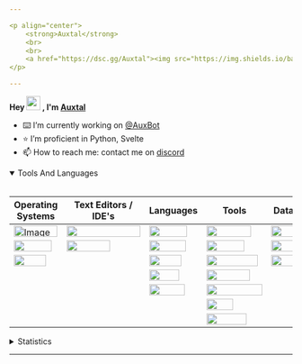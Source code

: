 ```yaml
---

<p align="center">
	<strong>Auxtal</strong>
	<br>
	<br>
	<a href="https://dsc.gg/Auxtal"><img src="https://img.shields.io/badge/Discord-5865F2.svg?logo=Discord&logoColor=white"></a>
</p>

---
```


**Hey <a href="https://dsc.gg/Auxtal"><img src="https://media.giphy.com/media/hvRJCLFzcasrR4ia7z/giphy.gif" width="25" height="25"></a> , I'm <a href="https://github.com/Auxtal">Auxtal</a>**

- ⌨️ I’m currently working on [@AuxBot](https://github.com/auxBot-discord-bot)
- ⭐ I’m proficient in Python, Svelte
- 📫 How to reach me: contact me on [discord](https://discord.com/users/327745755789918208)

<details open>
	<summary>Tools And Languages</summary>
	<br>
	<table>
		<thead>
  			<tr>
    				<th>Operating Systems</th>
    				<th>Text Editors / IDE's</th>
    				<th>Languages</th>
    				<th>Tools</th>
    				<th>Databases</th>
  			</tr>
		</thead>
		<tbody>
  			<tr>
    				<td><img src="https://img.shields.io/badge/Windows-0078D6.svg?logo=Windows&logoColor=white" alt="Image" width="77" height="20"></td>
    				<td><img src="https://img.shields.io/badge/Visual%20Studio%20Code-007ACC.svg?logo=Visual-Studio-Code&logoColor=white" width="131" height="20"></td>
    				<td><img src="https://img.shields.io/badge/Python-3776AB.svg?logo=Python&logoColor=white" width="67" height="20"></td>
    				<td><img src="https://img.shields.io/badge/Portainer-13BEF9.svg?logo=Portainer&logoColor=white" width="79" height="20"></td>
    				<td><img src="https://img.shields.io/badge/PostgreSQL-4169E1.svg?logo=PostgreSQL&logoColor=white" width="91" height="20"></td>
  			</tr>
  			<tr>
    				<td><img src="https://img.shields.io/badge/macOS-000000.svg?logo=macOS&logoColor=white" width="67" height="20"></td>
    				<td><img src="https://img.shields.io/badge/PyCharm-000000.svg?logo=PyCharm&logoColor=white" width="77" height="20"></td>
    				<td><img src="https://img.shields.io/badge/HTML5-E34F26.svg?logo=HTML5&logoColor=white" width="65" height="20"></td>
    				<td><img src="https://img.shields.io/badge/Docker-2496ED.svg?logo=Docker&logoColor=white" width="67" height="20"></td>
    				<td><img src="https://img.shields.io/badge/MongoDB-47A248.svg?logo=MongoDB&logoColor=white" width="81" height="20"></td>
  			</tr>
  			<tr>
    				<td><img src="https://img.shields.io/badge/Linux-FCC624.svg?logo=Linux&logoColor=black" width="57" height="20"></td>
    				<td></td>
    				<td><img src="https://img.shields.io/badge/CSS3-1572B6.svg?logo=CSS3&logoColor=white" width="57" height="20"></td>
    				<td><img src="https://img.shields.io/badge/Kubernetes-326CE5.svg?logo=Kubernetes&logoColor=white" width="91" height="20"></td>
    				<td><img src="https://img.shields.io/badge/redis-%23DD0031.svg?&logo=redis&logoColor=white" width="55" height="20"></td>
  			</tr>
  			<tr>
    				<td></td>
    				<td></td>
    				<td><img src="https://img.shields.io/badge/Sass-CC6699.svg?logo=Sass&logoColor=white" width="53" height="20"></td>
    				<td><img src="https://img.shields.io/badge/GraphQL-E10098.svg?logo=GraphQL&logoColor=white" width="77" height="20"></td>
    				<td></td>
  			</tr>
  			<tr>
    				<td></td>
			 	<td></td>
    				<td><img src="https://img.shields.io/badge/Svelte-FF3E00.svg?logo=Svelte&logoColor=white" width="63" height="20"></td>
    				<td><img src="https://img.shields.io/badge/Tailwind%20CSS-06B6D4.svg?logo=Tailwind-CSS&logoColor=white" width="99" height="20"></td>
    				<td></td>
  			</tr>
  			<tr>
				<td></td>
    				<td></td>
    				<td></td>
    				<td><img src="https://img.shields.io/badge/GIT-E44C30?&logo=git&logoColor=white" width="47" height="20"></td>
    				<td></td>
  			</tr>
			<tr>
    				<td></td>
    				<td></td>
    				<td></td>
    				<td><img src="https://img.shields.io/badge/starship-DD0B78?&logo=starship&logoColor=white" width="71" height="20"></td>
    				<td></td>
  			</tr>
		</tbody>
	</table>
</details>
<details>
	<summary>Statistics</summary>
	<br>

<!--START_SECTION:waka-->
![Code Time](http://img.shields.io/badge/Code%20Time-854%20hrs%2037%20mins-blue)

![Profile Views](http://img.shields.io/badge/Profile%20Views-6-blue)

**🐱 My GitHub Data** 

> 🏆 267 Contributions in the Year 2022
 > 
> 📦 287 Bytes Used in GitHub's Storage 
 > 
> 🚫 Not Opted to Hire
 > 
> 📜 4 Public Repositories 
 > 
> 🔑 0 Private Repositories  
 > 
**I'm an Early 🐤** 

```text
🌞 Morning    93 commits     █████░░░░░░░░░░░░░░░░░░░░   20.81% 
🌆 Daytime    175 commits    █████████░░░░░░░░░░░░░░░░   39.15% 
🌃 Evening    163 commits    █████████░░░░░░░░░░░░░░░░   36.47% 
🌙 Night      16 commits     █░░░░░░░░░░░░░░░░░░░░░░░░   3.58%

```
📅 **I'm Most Productive on Tuesday** 

```text
Monday       40 commits     ██░░░░░░░░░░░░░░░░░░░░░░░   8.95% 
Tuesday      115 commits    ██████░░░░░░░░░░░░░░░░░░░   25.73% 
Wednesday    42 commits     ██░░░░░░░░░░░░░░░░░░░░░░░   9.4% 
Thursday     87 commits     ████░░░░░░░░░░░░░░░░░░░░░   19.46% 
Friday       41 commits     ██░░░░░░░░░░░░░░░░░░░░░░░   9.17% 
Saturday     27 commits     █░░░░░░░░░░░░░░░░░░░░░░░░   6.04% 
Sunday       95 commits     █████░░░░░░░░░░░░░░░░░░░░   21.25%

```


📊 **This Week I Spent My Time On** 

```text
💬 Programming Languages: 
Python                   4 hrs 38 mins       ██████████░░░░░░░░░░░░░░░   41.59% 
JSON                     1 hr 54 mins        ████░░░░░░░░░░░░░░░░░░░░░   17.08% 
Markdown                 1 hr 9 mins         ██░░░░░░░░░░░░░░░░░░░░░░░   10.32% 
TypeScript               1 hr 4 mins         ██░░░░░░░░░░░░░░░░░░░░░░░   9.61% 
SCSS                     41 mins             █░░░░░░░░░░░░░░░░░░░░░░░░   6.17%

🔥 Editors: 
VS Code                  11 hrs 10 mins      █████████████████████████   100.0%

🐱‍💻 Projects: 
Docs                     5 hrs 39 mins       ████████████░░░░░░░░░░░░░   50.7% 
AuxBot                   5 hrs 19 mins       ████████████░░░░░░░░░░░░░   47.63% 
Unknown Project          9 mins              ░░░░░░░░░░░░░░░░░░░░░░░░░   1.45% 
Website                  0 secs              ░░░░░░░░░░░░░░░░░░░░░░░░░   0.13% 
Status                   0 secs              ░░░░░░░░░░░░░░░░░░░░░░░░░   0.06%

💻 Operating System: 
WSL                      11 hrs              ████████████████████████░   98.55% 
Windows                  9 mins              ░░░░░░░░░░░░░░░░░░░░░░░░░   1.36% 
Mac                      0 secs              ░░░░░░░░░░░░░░░░░░░░░░░░░   0.09%

```

**I Mostly Code in Python** 

```text
Python                   4 repos             ████████████████████░░░░░   80.0% 
JavaScript               1 repo              █████░░░░░░░░░░░░░░░░░░░░   20.0%

```



<!--END_SECTION:waka-->

</details>

---
